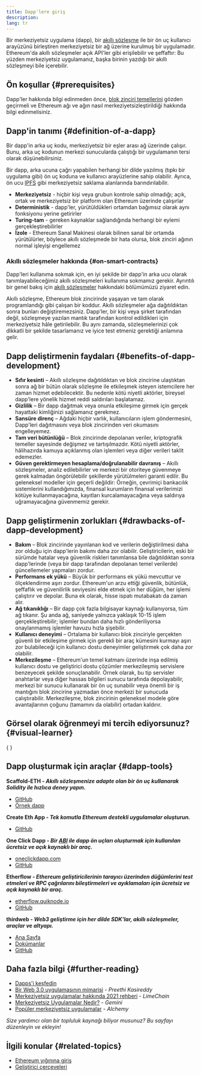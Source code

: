 ```yaml
---
title: Dapp'lere giriş
description:
lang: tr
---
```


Bir merkeziyetsiz uygulama (dapp), bir [akıllı sözleşme](/developers/docs/smart-contracts/) ile bir ön uç kullanıcı arayüzünü birleştiren merkeziyetsiz bir ağ üzerine kurulmuş bir uygulamadır. Ethereum'da akıllı sözleşmeler açık API'ler gibi erişilebilir ve şeffaftır: Bu yüzden merkeziyetsiz uygulamanız, başka birinin yazdığı bir akıllı sözleşmeyi bile içerebilir.

## Ön koşullar {#prerequisites}

Dapp'ler hakkında bilgi edinmeden önce, [blok zinciri temellerini](/developers/docs/intro-to-ethereum/) gözden geçirmeli ve Ethereum ağı ve ağın nasıl merkeziyetsizleştirildiği hakkında bilgi edinmelisiniz.

## Dapp'in tanımı {#definition-of-a-dapp}

Bir dapp'in arka uç kodu, merkeziyetsiz bir eşler arası ağ üzerinde çalışır. Bunu, arka uç kodunun merkezi sunucularda çalıştığı bir uygulamanın tersi olarak düşünebilirsiniz.

Bir dapp, arka ucuna çağrı yapabilen herhangi bir dilde yazılmış (tıpkı bir uygulama gibi) ön uç koduna ve kullanıcı arayüzlerine sahip olabilir. Ayrıca, ön ucu [IPFS](https://ipfs.io/) gibi merkeziyetsiz saklama alanlarında barındırılabilir.

- **Merkeziyetsiz** - hiçbir kişi veya grubun kontrole sahip olmadığı; açık, ortak ve merkeziyetsiz bir platform olan Ethereum üzerinde çalışırlar
- **Deterministik** - dapp'ler, yürütüldükleri ortamdan bağımsız olarak aynı fonksiyonu yerine getirirler
- **Turing-tam** - gereken kaynaklar sağlandığında herhangi bir eylemi gerçekleştirebilirler
- **İzole** - Ethereum Sanal Makinesi olarak bilinen sanal bir ortamda yürütülürler, böylece akıllı sözleşmede bir hata olursa, blok zinciri ağının normal işleyişi engellemez

### Akıllı sözleşmeler hakkında {#on-smart-contracts}

Dapp'leri kullanıma sokmak için, en iyi şekilde bir dapp'in arka ucu olarak tanımlayabileceğimiz akıllı sözleşmeleri kullanıma sokmamız gerekir. Ayrıntılı bir genel bakış için [akıllı sözleşmeler](/developers/docs/smart-contracts/) hakkındaki bölümümüzü ziyaret edin.

Akıllı sözleşme, Ethereum blok zincirinde yaşayan ve tam olarak programlandığı gibi çalışan bir koddur. Akıllı sözleşmeler ağa dağıtıldıktan sonra bunları değiştiremezsiniz. Dapp'ler, bir kişi veya şirket tarafından değil, sözleşmeye yazılan mantık tarafından kontrol edildikleri için merkeziyetsiz hâle getirilebilir. Bu aynı zamanda, sözleşmelerinizi çok dikkatli bir şekilde tasarlamanız ve iyice test etmeniz gerektiği anlamına gelir.

## Dapp deliştirmenin faydaları {#benefits-of-dapp-development}

- **Sıfır kesinti** – Akıllı sözleşme dağıtıldıktan ve blok zincirine ulaştıktan sonra ağ bir bütün olarak sözleşme ile etkileşmek isteyen istemcilere her zaman hizmet edebilecektir. Bu nedenle kötü niyetli aktörler, bireysel dapp'lere yönelik hizmet reddi saldırıları başlatamaz.
- **Gizlilik** – Bir dapp dağıtmak veya onunla etkileşime girmek için gerçek hayattaki kimliğinizi sağlamanız gerekmez.
- **Sansüre direnç** – Ağdaki hiçbir varlık, kullanıcıların işlem göndermesini, Dapp'leri dağıtmasını veya blok zincirinden veri okumasını engelleyemez.
- **Tam veri bütünlüğü** – Blok zincirinde depolanan veriler, kriptografik temeller sayesinde değişmez ve tartışılmazdır. Kötü niyetli aktörler, hâlihazırda kamuya açıklanmış olan işlemleri veya diğer verileri taklit edemezler.
- **Güven gerektirmeyen hesaplama/doğrulanabilir davranış** – Akıllı sözleşmeler, analiz edilebilirler ve merkezi bir otoriteye güvenmeye gerek kalmadan öngörülebilir şekillerde yürütülmeleri garanti edilir. Bu geleneksel modeller için geçerli değildir: Örneğin, çevrimiçi bankacılık sistemlerini kullandığımızda, finansal kurumların finansal verilerimizi kötüye kullanmayacağına, kayıtları kurcalamayacağına veya saldırıya uğramayacağına güvenmemiz gerekir.

## Dapp geliştirmenin zorlukları {#drawbacks-of-dapp-development}

- **Bakım** – Blok zincirinde yayınlanan kod ve verilerin değiştirilmesi daha zor olduğu için dapp'lerin bakımı daha zor olabilir. Geliştiricilerin, eski bir sürümde hatalar veya güvenlik riskleri tanımlansa bile dağıtıldıktan sonra dapp'lerinde (veya bir dapp tarafından depolanan temel verilerde) güncellemeler yapmaları zordur.
- **Performans ek yükü** – Büyük bir performans ek yükü mevcuttur ve ölçeklendirme aşırı zordur. Ethereum'un arzu ettiği güvenlik, bütünlük, şeffaflık ve güvenilirlik seviyesini elde etmek için her düğüm, her işlemi çalıştırır ve depolar. Buna ek olarak, hisse ispatı mutabakatı da zaman alır.
- **Ağ tıkanıklığı** – Bir dapp çok fazla bilgisayar kaynağı kullanıyorsa, tüm ağ tıkanır. Şu anda ağ, saniyede yalnızca yaklaşık 10-15 işlem gerçekleştirebilir; işlemler bundan daha hızlı gönderiliyorsa onaylanmamış işlemler havuzu hızla şişebilir.
- **Kullanıcı deneyimi** – Ortalama bir kullanıcı blok zinciriyle gerçekten güvenli bir etkileşime girmek için gerekli bir araç kümesini kurmayı aşırı zor bulabileceği için kullanıcı dostu deneyimler geliştirmek çok daha zor olabilir.
- **Merkezileşme** – Ethereum'un temel katmanı üzerinde inşa edilmiş kullanıcı dostu ve geliştirici dostu çözümler merkezileşmiş servislere benzeyecek şekilde sonuçlanabilir. Örnek olarak, bu tip servisler anahtarlar veya diğer hassas bilgileri sunucu tarafında depolayabilir, merkezi bir sunucu kullanarak bir ön uç sunabilir veya önemli bir iş mantığını blok zincirine yazmadan önce merkezi bir sunucuda çalıştırabilir. Merkezileşme, blok zincirinin geleneksel modele göre avantajlarının çoğunu (tamamını da olabilir) ortadan kaldırır.

## Görsel olarak öğrenmeyi mi tercih ediyorsunuz? {#visual-learner}

{
<YouTube id="F50OrwV6Uk8" />
}

## Dapp oluşturmak için araçlar {#dapp-tools}

**Scaffold-ETH _- Akıllı sözleşmenize adapte olan bir ön uç kullanarak Solidity ile hızlıca deney yapın._**

- [GitHub](https://github.com/austintgriffith/scaffold-eth)
- [Örnek dapp](https://punkwallet.io/)

**Create Eth App _- Tek komutla Ethereum destekli uygulamalar oluşturun._**

- [GitHub](https://github.com/paulrberg/create-eth-app)

**One Click Dapp _- Bir [ABI](/glossary/#abi) ile dapp ön uçları oluşturmak için kullanılan ücretsiz ve açık kaynaklı bir araç._**

- [oneclickdapp.com](https://oneclickdapp.com)
- [GitHub](https://github.com/oneclickdapp/oneclickdapp-v1)

**Etherflow _- Ethereum geliştiricilerinin tarayıcı üzerinden düğümlerini test etmeleri ve RPC çağrılarını bileştirmeleri ve ayıklamaları için ücretsiz ve açık kaynaklı bir araç._**

- [etherflow.quiknode.io](https://etherflow.quiknode.io/)
- [GitHub](https://github.com/abunsen/etherflow)

**thirdweb _- Web3 geliştirme için her dilde SDK'lar, akıllı sözleşmeler, araçlar ve altyapı._**

- [Ana Sayfa](https://thirdweb.com/)
- [Dokümanlar](https://portal.thirdweb.com/)
- [GitHub](https://github.com/thirdweb-dev/)

## Daha fazla bilgi {#further-reading}

- [Dapps'i keşfedin](/dapps)
- [Bir Web 3.0 uygulamasının mimarisi](https://www.preethikasireddy.com/post/the-architecture-of-a-web-3-0-application) - _Preethi Kasireddy_
- [Merkeziyetsiz uygulamalar hakkında 2021 rehberi](https://limechain.tech/blog/what-are-dapps-the-2021-guide/) - _LimeChain_
- [Merkeziyetsiz Uygulamalar Nedir?](https://www.gemini.com/cryptopedia/decentralized-applications-defi-dapps) - _Gemini_
- [Popüler merkeziyetsiz uygulamalar](https://www.alchemy.com/dapps) - _Alchemy_

_Size yardımcı olan bir topluluk kaynağı biliyor musunuz? Bu sayfayı düzenleyin ve ekleyin!_

## İlgili konular {#related-topics}

- [Ethereum yığınına giriş](/developers/docs/ethereum-stack/)
- [Geliştirici çerçeveleri](/developers/docs/frameworks/)
